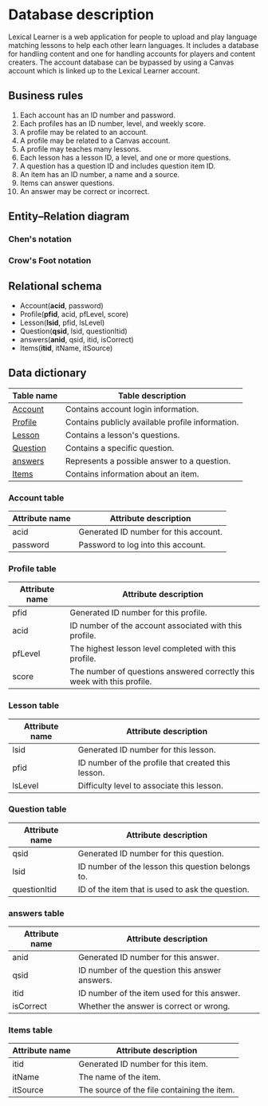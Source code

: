 # Database description

Lexical Learner
is a web application for people to upload and play language matching lessons to help each other learn languages.  It
includes a database for handling content and one for handling accounts for players and content creaters.
The account database can be bypassed by using a Canvas account which is linked up to the Lexical Learner account.

## Business rules

1. Each account has an ID number and password.
1. Each profiles has an ID number, level, and weekly score.
1. A profile may be related to an account.
1. A profile may be related to a Canvas account.
1. A profile may teaches many lessons.
1. Each lesson has a lesson ID, a level, and one or more questions.
1. A question has a question ID and includes question item ID.
1. An item has an ID number, a name and a source.
1. Items can answer questions.
1. An answer may be correct or incorrect.

## Entity&ndash;Relation diagram

### Chen's notation

### Crow's Foot notation

## Relational schema

- Account(__acid__, password)
- Profile(__pfid__, acid, pfLevel, score)
- Lesson(__lsid__, pfid, lsLevel)
- Question(__qsid__, lsid, questionItid)
- answers(__anid__, qsid, itid, isCorrect)
- Items(__itid__, itName, itSource)

## Data dictionary

Table name                  | Table description
----------------------------|-------------------------------------------------
[Account](#account-table)   | Contains account login information.
[Profile](#profile-table)   | Contains publicly available profile information.
[Lesson](#lesson-table)     | Contains a lesson's questions.
[Question](#question-table) | Contains a specific question.
[answers](#answers-table)   | Represents a possible answer to a question.
[Items](#items-table)       | Contains information about an item.

### Account table

Attribute name | Attribute description
---------------|--------------------------------------
acid           | Generated ID number for this account.
password       | Password to log into this account.

### Profile table

Attribute name | Attribute description
---------------|------------------------------------------------------------------------
pfid           | Generated ID number for this profile.
acid           | ID number of the account associated with this profile.
pfLevel        | The highest lesson level completed with this profile.
score          | The number of questions answered correctly this week with this profile.

### Lesson table

Attribute name | Attribute description
---------------|---------------------------------------------------
lsid           | Generated ID number for this lesson.
pfid           | ID number of the profile that created this lesson.
lsLevel        | Difficulty level to associate this lesson.

### Question table

Attribute name | Attribute description
---------------|---------------------------------------------------
qsid           | Generated ID number for this question.
lsid           | ID number of the lesson this question belongs to.
questionItid   | ID of the item that is used to ask the question.

### answers table

Attribute name | Attribute description
---------------|---------------------------------------------------
anid           | Generated ID number for this answer.
qsid           | ID number of the question this answer answers.
itid           | ID number of the item used for this answer.
isCorrect      | Whether the answer is correct or wrong.

### Items table

Attribute name | Attribute description
---------------|---------------------------------------------------
itid           | Generated ID number for this item.
itName         | The name of the item.
itSource       | The source of the file containing the item.
